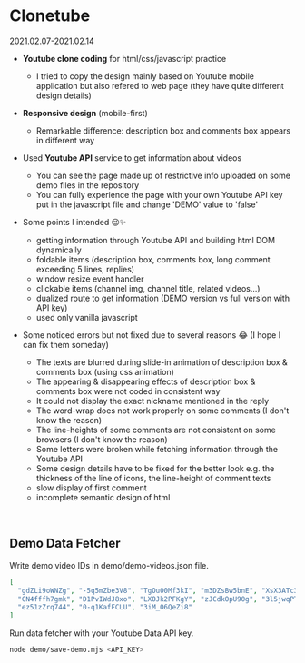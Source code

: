 # Clonetube

2021.02.07-2021.02.14

* **Youtube clone coding** for html/css/javascript practice
  - I tried to copy the design mainly based on Youtube mobile application but also refered to web page (they have quite different design details)
* **Responsive design** (mobile-first)
  - Remarkable difference: description box and comments box appears in different way
* Used **Youtube API** service to get information about videos
  - You can see the page made up of restrictive info uploaded on some demo files in the repository
  - You can fully experience the page with your own Youtube API key put in the javascript file and change 'DEMO' value to 'false'
* Some points I intended 😉✨
  - getting information through Youtube API and building html DOM dynamically
  - foldable items (description box, comments box, long comment exceeding 5 lines, replies)
  - window resize event handler
  - clickable items (channel img, channel title, related videos...)
  - dualized route to get information (DEMO version vs full version with API key)
  - used only vanilla javascript


* Some noticed errors but not fixed due to several reasons 😂 (I hope I can fix them someday)
  - The texts are blurred during slide-in animation of description box & comments box (using css animation)
  - The appearing & disappearing effects of description box & comments box were not coded in consistent way
  - It could not display the exact nickname mentioned in the reply
  - The word-wrap does not work properly on some comments (I don't know the reason)
  - The line-heights of some comments are not consistent on some browsers (I don't know the reason)
  - Some letters were broken while fetching information through the Youtube API
  - Some design details have to be fixed for the better look e.g. the thickness of the line of icons, the line-height of comment texts
  - slow display of first comment
  - incomplete semantic design of html

<br>

## Demo Data Fetcher

Write demo video IDs in demo/demo-videos.json file.
```json
[
  "gdZLi9oWNZg", "-5q5mZbe3V8", "TgOu00Mf3kI", "m3DZsBw5bnE", "XsX3ATc3FbA",
  "CN4fffh7gmk", "D1PvIWdJ8xo", "LXOJk2PFKgY", "zJCdkOpU90g", "3l5jwqPT2yk",
  "ez51zZrq744", "0-q1KafFCLU", "3iM_06QeZi8"
]
```

Run data fetcher with your Youtube Data API key.
```bash
node demo/save-demo.mjs <API_KEY>
```
